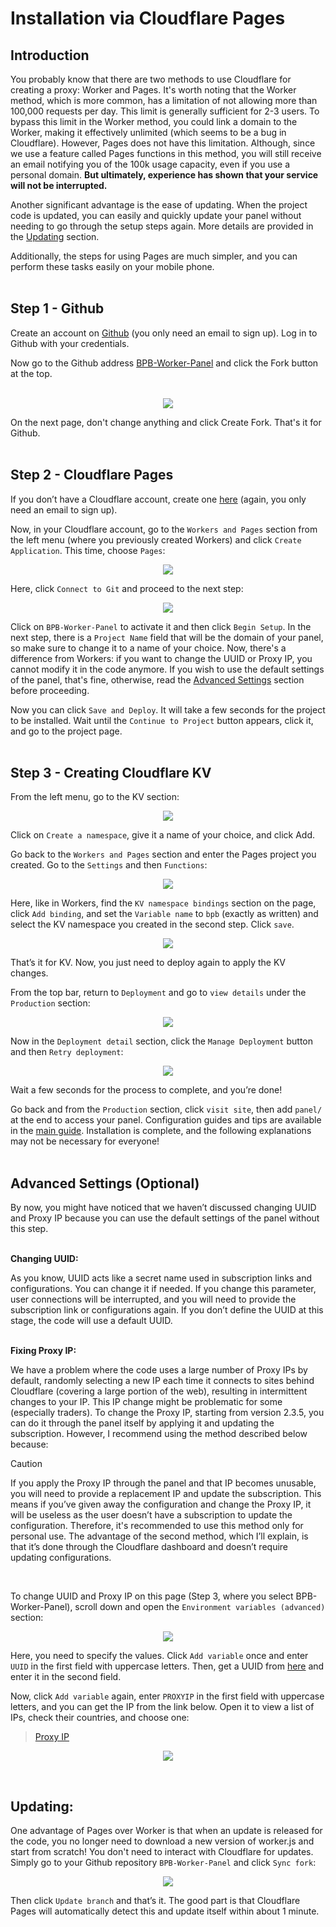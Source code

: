 # Installation via Cloudflare Pages

## Introduction
You probably know that there are two methods to use Cloudflare for creating a proxy: Worker and Pages. It's worth noting that the Worker method, which is more common, has a limitation of not allowing more than 100,000 requests per day. This limit is generally sufficient for 2-3 users. To bypass this limit in the Worker method, you could link a domain to the Worker, making it effectively unlimited (which seems to be a bug in Cloudflare). However, Pages does not have this limitation. Although, since we use a feature called Pages functions in this method, you will still receive an email notifying you of the 100k usage capacity, even if you use a personal domain. **But ultimately, experience has shown that your service will not be interrupted.**

Another significant advantage is the ease of updating. When the project code is updated, you can easily and quickly update your panel without needing to go through the setup steps again. More details are provided in the [Updating](#updating) section.

Additionally, the steps for using Pages are much simpler, and you can perform these tasks easily on your mobile phone.<br><br>

## Step 1 - Github
Create an account on [Github](https://github.com/signup) (you only need an email to sign up). Log in to Github with your credentials.

Now go to the Github address [BPB-Worker-Panel](https://github.com/bia-pain-bache/BPB-Worker-Panel) and click the Fork button at the top.
<br><br>
<p align="center">
  <img src="assets/images/Fork_repo.jpg">
</p>

On the next page, don't change anything and click Create Fork. That's it for Github.
<br><br>

## Step 2 - Cloudflare Pages
If you don’t have a Cloudflare account, create one [here](https://dash.cloudflare.com/sign-up) (again, you only need an email to sign up).

Now, in your Cloudflare account, go to the `Workers and Pages` section from the left menu (where you previously created Workers) and click `Create Application`. This time, choose `Pages`:

<p align="center">
  <img src="assets/images/Pages_application.jpg">
</p>

Here, click `Connect to Git` and proceed to the next step:

<p align="center">
  <img src="assets/images/Connect_to_git.jpg">
</p>

Click on `BPB-Worker-Panel` to activate it and then click `Begin Setup`. In the next step, there is a `Project Name` field that will be the domain of your panel, so make sure to change it to a name of your choice. Now, there's a difference from Workers: if you want to change the UUID or Proxy IP, you cannot modify it in the code anymore. If you wish to use the default settings of the panel, that's fine, otherwise, read the [Advanced Settings](#advanced-settings-optional) section before proceeding.

Now you can click `Save and Deploy`. It will take a few seconds for the project to be installed. Wait until the `Continue to Project` button appears, click it, and go to the project page.
<br><br>

## Step 3 - Creating Cloudflare KV
From the left menu, go to the KV section:

<p align="center">
  <img src="assets/images/Nav_dash_kv.jpg">
</p>

Click on `Create a namespace`, give it a name of your choice, and click Add.

Go back to the `Workers and Pages` section and enter the Pages project you created. Go to the `Settings` and then `Functions`:

<p align="center">
  <img src="assets/images/Settings_functions.jpg">
</p>

Here, like in Workers, find the `KV namespace bindings` section on the page, click `Add binding`, and set the `Variable name` to `bpb` (exactly as written) and select the KV namespace you created in the second step. Click `save`.

<p align="center">
  <img src="assets/images/Pages_bind_kv.jpg">
</p>

That’s it for KV. Now, you just need to deploy again to apply the KV changes.

From the top bar, return to `Deployment` and go to `view details` under the `Production` section:

<p align="center">
  <img src="assets/images/Pages_production_details.jpg">
</p>

Now in the `Deployment detail` section, click the `Manage Deployment` button and then `Retry deployment`:

<p align="center">
  <img src="assets/images/Pages_retry_deployment.jpg">
</p>

Wait a few seconds for the process to complete, and you’re done!

Go back and from the `Production` section, click `visit site`, then add `panel/` at the end to access your panel. Configuration guides and tips are available in the [main guide](configuration.md). Installation is complete, and the following explanations may not be necessary for everyone!
<br><br>

## Advanced Settings (Optional)
By now, you might have noticed that we haven’t discussed changing UUID and Proxy IP because you can use the default settings of the panel without this step.
<br><br>

**Changing UUID:**

As you know, UUID acts like a secret name used in subscription links and configurations. You can change it if needed. If you change this parameter, user connections will be interrupted, and you will need to provide the subscription link or configurations again. If you don’t define the UUID at this stage, the code will use a default UUID.
<br><br>

**Fixing Proxy IP:**

We have a problem where the code uses a large number of Proxy IPs by default, randomly selecting a new IP each time it connects to sites behind Cloudflare (covering a large portion of the web), resulting in intermittent changes to your IP. This IP change might be problematic for some (especially traders). To change the Proxy IP, starting from version 2.3.5, you can do it through the panel itself by applying it and updating the subscription. However, I recommend using the method described below because:

> [!CAUTION]
> If you apply the Proxy IP through the panel and that IP becomes unusable, you will need to provide a replacement IP and update the subscription. This means if you’ve given away the configuration and change the Proxy IP, it will be useless as the user doesn’t have a subscription to update the configuration. Therefore, it's recommended to use this method only for personal use. The advantage of the second method, which I’ll explain, is that it’s done through the Cloudflare dashboard and doesn’t require updating configurations.

<br>

To change UUID and Proxy IP on this page (Step 3, where you select BPB-Worker-Panel), scroll down and open the `Environment variables (advanced)` section:

<p align="center">
  <img src="assets/images/Pages_env_vars.jpg">
</p>

Here, you need to specify the values. Click `Add variable` once and enter `UUID` in the first field with uppercase letters. Then, get a UUID from [here](https://www.uuidgenerator.net/) and enter it in the second field.

Now, click `Add variable` again, enter `PROXYIP` in the first field with uppercase letters, and you can get the IP from the link below. Open it to view a list of IPs, check their countries, and choose one:

>[Proxy IP](https://www.nslookup.io/domains/bpb.yousef.isegaro.com/dns-records/)

<p align="center">
  <img src="assets/images/Proxy_ips.jpg">
</p>
<br>

## Updating:
One advantage of Pages over Worker is that when an update is released for the code, you no longer need to download a new version of worker.js and start from scratch! You don't need to interact with Cloudflare for updates. Simply go to your Github repository `BPB-Worker-Panel` and click `Sync fork`:

<p align="center">
  <img src="assets/images/Sync_fork.jpg">
</p>

Then click `Update branch` and that’s it. The good part is that Cloudflare Pages will automatically detect this and update itself within about 1 minute.
